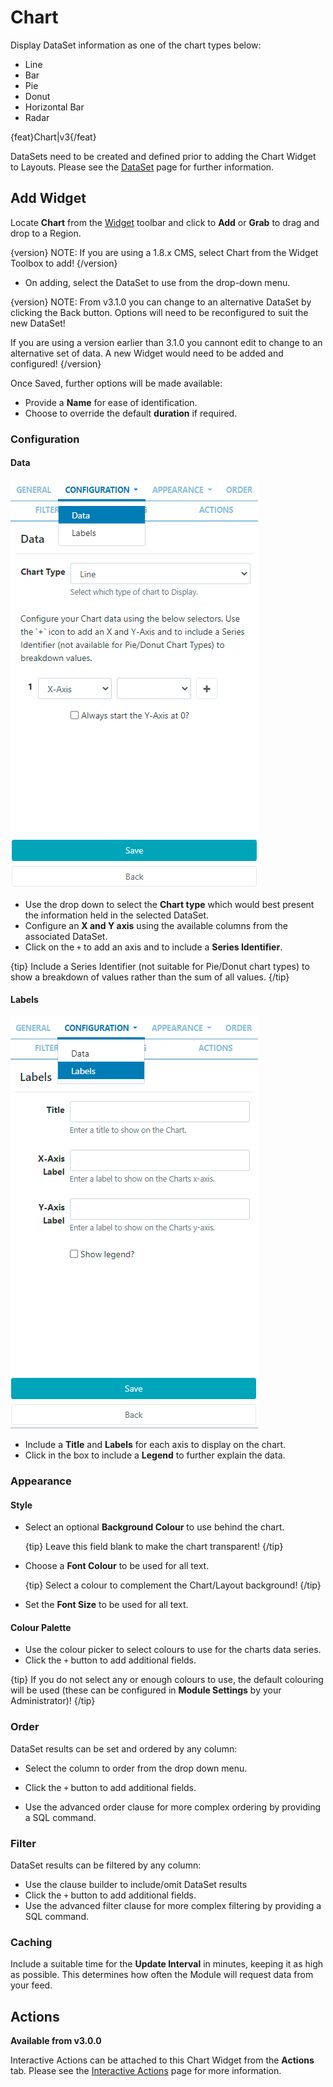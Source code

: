<!--toc=widgets-->

# Chart

Display DataSet information as one of the chart types below:

- Line
- Bar
- Pie
- Donut
- Horizontal Bar
- Radar

{feat}Chart|v3{/feat}

DataSets need to be created and defined prior to adding the Chart Widget to Layouts. Please see the [DataSet](media_datasets.html) page for further information.

## Add Widget

Locate **Chart** from the [Widget](layouts_widgets.html) toolbar and click to **Add** or **Grab** to drag and drop to a Region.

{version}
NOTE: If you are using a 1.8.x CMS, select Chart from the Widget Toolbox to add!
{/version}

- On adding, select the DataSet to use from the drop-down menu.

{version}
NOTE: From v3.1.0 you can change to an alternative DataSet by clicking the Back button. Options will  need to be reconfigured to suit the new DataSet!

If you are using a version earlier than 3.1.0 you cannont edit to change to an alternative set of data. A new Widget would need to be added and configured!
{/version}

Once Saved, further options will be made available:

- Provide a **Name** for ease of identification.
- Choose to override the default **duration** if required.

### Configuration

#### Data

![Chart Widget Data](img\v3.1_media_chart_data.png)

- Use the drop down to select the **Chart type** which would best present the information held in the selected DataSet.
- Configure an **X and Y axis** using the available columns from the associated DataSet.
- Click on the `+` to add an axis and to include a **Series Identifier**.

{tip}
Include a Series Identifier (not suitable for Pie/Donut chart types) to show a breakdown of values rather than the sum of all values. 
{/tip}

#### Labels

![Chart Widget Labels](img\v3.1_media_chart_labels.png)

- Include a **Title** and **Labels** for each axis to display on the chart. 
- Click in the box to include a **Legend** to further explain the data. 

### Appearance

#### Style

- Select an optional **Background Colour** to use behind the chart.

  {tip}
  Leave this field blank to make the chart transparent!
  {/tip}

- Choose a **Font Colour** to be used for all text.

  {tip}
  Select a colour to complement the Chart/Layout background!
  {/tip}

- Set the **Font Size** to be used for all text.

#### Colour Palette

- Use the colour picker to select colours to use for the charts data series.
- Click the `+` button to add additional fields.

{tip}
 If you do not select any or enough colours to use, the default colouring will be used (these can be configured in **Module Settings** by your Administrator)!
{/tip}

### Order

DataSet results can be set and ordered by any column:

- Select the column to order from the drop down menu.

- Click the `+` button to add additional fields.
- Use the advanced order clause for more complex ordering by providing a SQL command.

### Filter

DataSet results can be filtered by any column:

- Use the clause builder to include/omit DataSet results
- Click the `+` button to add additional fields.
- Use the advanced filter clause for more complex filtering by providing a SQL command.

### Caching

Include a suitable time for the **Update Interval** in minutes, keeping it as high as possible. This determines how often the Module will request data from your feed. 

## Actions 

**Available from v3.0.0**

Interactive Actions can be attached to this Chart Widget from the **Actions** tab. Please see the [Interactive Actions](layouts_interactive_actions.html) page for more information.
